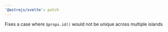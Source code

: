 ```yaml
---
'@astrojs/svelte': patch
---
```


Fixes a case where `$props.id()` would not be unique across multiple islands
